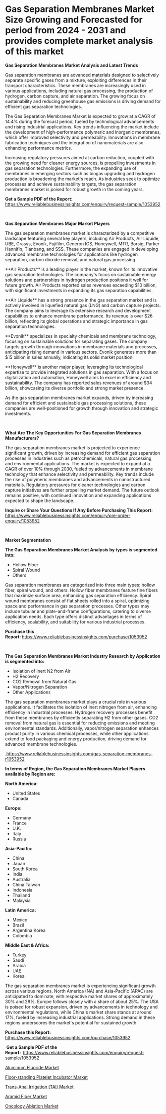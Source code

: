 <p><h1>Gas Separation Membranes Market Size Growing and Forecasted for period from 2024 - 2031 and provides complete market analysis of this market</h1></p><p><strong>Gas Separation Membranes Market Analysis and Latest Trends</strong></p>
<p><p>Gas separation membranes are advanced materials designed to selectively separate specific gases from a mixture, exploiting differences in their transport characteristics. These membranes are increasingly used in various applications, including natural gas processing, the production of hydrogen, carbon capture, and air separation. The growing focus on sustainability and reducing greenhouse gas emissions is driving demand for efficient gas separation technologies.</p><p>The Gas Separation Membranes Market is expected to grow at a CAGR of 14.4% during the forecast period, fueled by technological advancements and rising industrial applications. Key trends influencing the market include the development of high-performance polymeric and inorganic membranes, which offer improved selectivity and permeability. Innovations in membrane fabrication techniques and the integration of nanomaterials are also enhancing performance metrics. </p><p>Increasing regulatory pressures aimed at carbon reduction, coupled with the growing need for cleaner energy sources, is propelling investments in gas separation technologies. Furthermore, the expanding use of membranes in emerging sectors such as biogas upgrading and hydrogen production is broadening the market's reach. As industries seek to optimize processes and achieve sustainability targets, the gas separation membranes market is poised for robust growth in the coming years.</p></p>
<p><strong>Get a Sample PDF of the Report:&nbsp;</strong> <a href="https://www.reliablebusinessinsights.com/enquiry/request-sample/1053952?utm_campaign=41&utm_medium=2&utm_source=Github&utm_content=ia&utm_term=09112024&utm_id=gas-separation-membranes">https://www.reliablebusinessinsights.com/enquiry/request-sample/1053952</a></p>
<p>&nbsp;</p>
<p><strong>Gas Separation Membranes Major Market Players</strong></p>
<p><p>The gas separation membranes market is characterized by a competitive landscape featuring several key players, including Air Products, Air Liquide, UBE, Grasys, Evonik, Fujifilm, Generon IGS, Honeywell, MTR, Borsig, Parker Hannifin, Tianbang, and SSS. These companies are engaged in developing advanced membrane technologies for applications like hydrogen separation, carbon dioxide removal, and natural gas processing.</p><p>**Air Products** is a leading player in the market, known for its innovative gas separation technologies. The company's focus on sustainable energy solutions and partnerships in hydrogen production positions it well for future growth. Air Products reported sales revenues exceeding $10 billion, with significant investments in expanding its gas separation capabilities.</p><p>**Air Liquide** has a strong presence in the gas separation market and is actively involved in liquefied natural gas (LNG) and carbon capture projects. The company aims to leverage its extensive research and development capabilities to enhance membrane performance. Its revenue is over $26 billion, reflecting its global operations and strategic importance in gas separation technologies.</p><p>**Evonik** specializes in specialty chemicals and membrane technology, focusing on sustainable solutions for separating gases. The company targets growth through innovations in membrane materials and processes, anticipating rising demand in various sectors. Evonik generates more than $15 billion in sales annually, indicating its solid market position.</p><p>**Honeywell** is another major player, leveraging its technological expertise to provide integrated solutions in gas separation. With a focus on digitalization and automation, Honeywell aims to excel in efficiency and sustainability. The company has reported sales revenues of around $34 billion, showcasing its diverse portfolio and strong market presence.</p><p>As the gas separation membranes market expands, driven by increasing demand for efficient and sustainable gas processing solutions, these companies are well-positioned for growth through innovation and strategic investments.</p></p>
<p>&nbsp;</p>
<p><strong>What Are The Key Opportunities For Gas Separation Membranes Manufacturers?</strong></p>
<p><p>The gas separation membranes market is projected to experience significant growth, driven by increasing demand for efficient gas separation processes in industries such as petrochemicals, natural gas processing, and environmental applications. The market is expected to expand at a CAGR of over 10% through 2030, fueled by advancements in membrane technology that enhance selectivity and permeability. Key trends include the rise of polymeric membranes and advancements in nanostructured materials. Regulatory pressures for cleaner technologies and carbon capture initiatives are further propelling market demand. The future outlook remains positive, with continued innovation and expanding applications expected to shape the landscape.</p></p>
<p><strong>Inquire or Share Your Questions If Any Before Purchasing This Report:</strong> <a href="https://www.reliablebusinessinsights.com/enquiry/pre-order-enquiry/1053952?utm_campaign=41&utm_medium=2&utm_source=Github&utm_content=ia&utm_term=09112024&utm_id=gas-separation-membranes">https://www.reliablebusinessinsights.com/enquiry/pre-order-enquiry/1053952</a></p>
<p>&nbsp;</p>
<p><strong>Market Segmentation</strong></p>
<p><strong>The Gas Separation Membranes Market Analysis by types is segmented into:</strong></p>
<p><ul><li>Hollow Fiber</li><li>Spiral Wound</li><li>Others</li></ul></p>
<p><p>Gas separation membranes are categorized into three main types: hollow fiber, spiral wound, and others. Hollow fiber membranes feature fine fibers that maximize surface area, enhancing gas separation efficiency. Spiral wound membranes consist of flat sheets rolled into a spiral, optimizing space and performance in gas separation processes. Other types may include tubular and plate-and-frame configurations, catering to diverse application needs. Each type offers distinct advantages in terms of efficiency, scalability, and suitability for various industrial processes.</p></p>
<p><strong>Purchase this Report:&nbsp;</strong><a href="https://www.reliablebusinessinsights.com/purchase/1053952?utm_campaign=41&utm_medium=2&utm_source=Github&utm_content=ia&utm_term=09112024&utm_id=gas-separation-membranes">https://www.reliablebusinessinsights.com/purchase/1053952</a></p>
<p>&nbsp;</p>
<p><strong>The Gas Separation Membranes Market Industry Research by Application is segmented into:</strong></p>
<p><ul><li>Isolation of Inert N2 from Air</li><li>H2 Recovery</li><li>CO2 Removal from Natural Gas</li><li>Vapor/Nitrogen Separation</li><li>Other Applications</li></ul></p>
<p><p>The gas separation membranes market plays a crucial role in various applications. It facilitates the isolation of inert nitrogen from air, enhancing efficiency in industrial processes. Hydrogen recovery processes benefit from these membranes by efficiently separating H2 from other gases. CO2 removal from natural gas is essential for reducing emissions and meeting environmental standards. Additionally, vapor/nitrogen separation enhances product purity in various chemical processes, while other applications extend to food packaging and energy production, driving demand for advanced membrane technologies.</p></p>
<p><a href="https://www.reliablebusinessinsights.com/gas-separation-membranes-r1053952?utm_campaign=41&utm_medium=2&utm_source=Github&utm_content=ia&utm_term=09112024&utm_id=gas-separation-membranes">&nbsp;https://www.reliablebusinessinsights.com/gas-separation-membranes-r1053952</a></p>
<p><strong>In terms of Region, the Gas Separation Membranes Market Players available by Region are:</strong></p>
<p>
    <p> <strong> North America: </strong>
        <ul>
            <li>United States</li>
            <li>Canada</li>
        </ul>
        </p> 
    <p> <strong> Europe: </strong>
        <ul>
            <li>Germany</li>
            <li>France</li>
            <li>U.K.</li>
            <li>Italy</li>
            <li>Russia</li>
        </ul>
        </p> 
    <p> <strong> Asia-Pacific: </strong>
        <ul>
            <li>China</li>
            <li>Japan</li>
            <li>South Korea</li>
            <li>India</li>
            <li>Australia</li>
            <li>China Taiwan</li>
            <li>Indonesia</li>
            <li>Thailand</li>
            <li>Malaysia</li>
        </ul>
        </p> 
    <p> <strong> Latin America: </strong>
        <ul>
            <li>Mexico</li>
            <li>Brazil</li>
            <li>Argentina Korea</li>
            <li>Colombia</li>
        </ul>
        </p> 
    <p> <strong> Middle East & Africa: </strong>
        <ul>
            <li>Turkey</li>
            <li>Saudi</li>
            <li>Arabia</li>
            <li>UAE</li>
            <li>Korea</li>
        </ul>
    </p>
    </p>
<p><p>The gas separation membranes market is experiencing significant growth across various regions. North America (NA) and Asia-Pacific (APAC) are anticipated to dominate, with respective market shares of approximately 30% and 28%. Europe follows closely with a share of about 25%. The USA is poised for robust expansion, driven by advancements in technology and environmental regulations, while China's market share stands at around 17%, fueled by increasing industrial applications. Strong demand in these regions underscores the market's potential for sustained growth.</p></p>
<p><strong>Purchase this Report: </strong><a href="https://www.reliablebusinessinsights.com/purchase/1053952?utm_campaign=41&utm_medium=2&utm_source=Github&utm_content=ia&utm_term=09112024&utm_id=gas-separation-membranes">https://www.reliablebusinessinsights.com/purchase/1053952</a></p>
<p>&nbsp;<strong>Get a Sample PDF of the Report:&nbsp;&nbsp;</strong><a href="https://www.reliablebusinessinsights.com/enquiry/request-sample/1053952?utm_campaign=41&utm_medium=2&utm_source=Github&utm_content=ia&utm_term=09112024&utm_id=gas-separation-membranes">https://www.reliablebusinessinsights.com/enquiry/request-sample/1053952</a></p>
<p><strong></strong></p>
<p><p><a href="https://github.com/halleabdon2v1s/Market-Research-Report-List-1/blob/main/aluminum-fluoride-market.md?utm_campaign=41&utm_medium=2&utm_source=Github&utm_content=ia&utm_term=09112024&utm_id=gas-separation-membranes">Aluminum Fluoride Market</a></p><p><a href="https://issuu.com/reportprime-2/docs/floor-standing-platelet-incubator-m_26c89d59576a06?utm_campaign=41&utm_medium=2&utm_source=Github&utm_content=ia&utm_term=09112024&utm_id=gas-separation-membranes">Floor-standing Platelet Incubator Market</a></p><p><a href="https://issuu.com/reportprime-2/docs/trans-anal-irrigation-tai-market-si_a9fe97e82b8edd?utm_campaign=41&utm_medium=2&utm_source=Github&utm_content=ia&utm_term=09112024&utm_id=gas-separation-membranes">Trans-Anal Irrigation (TAI) Market</a></p><p><a href="https://github.com/jerridoxdemase/Market-Research-Report-List-1/blob/main/aramid-fiber-market.md?utm_campaign=41&utm_medium=2&utm_source=Github&utm_content=ia&utm_term=09112024&utm_id=gas-separation-membranes">Aramid Fiber Market</a></p><p><a href="https://issuu.com/reportprime-2/docs/oncology-ablation-market-size-2030._58d7fb17f4ff1d?utm_campaign=41&utm_medium=2&utm_source=Github&utm_content=ia&utm_term=09112024&utm_id=gas-separation-membranes">Oncology Ablation Market</a></p></p>